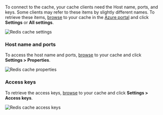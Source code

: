 To connect to the cache, your cache clients need the Host name, ports, and keys. Some clients may refer to these items by slightly different names. To retrieve these items, [browse](../articles/redis-cache/cache-configure.md#configure-redis-cache-settings) to your cache in the [Azure portal](https://portal.azure.com) and click **Settings** or **All settings**.

![Redis cache settings](media/redis-cache-access-keys/redis-cache-settings.png)

### Host name and ports

To access the host name and ports, [browse](../articles/redis-cache/cache-configure.md#configure-redis-cache-settings) to your cache and click **Settings > Properties**.

![Redis cache properties](media/redis-cache-access-keys/redis-cache-properties.png)

### Access keys

To retrieve the access keys, [browse](../articles/redis-cache/cache-configure.md#configure-redis-cache-settings) to your cache and click **Settings > Access keys**.

![Redis cache access keys](media/redis-cache-access-keys/redis-cache-properties.png)